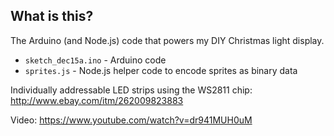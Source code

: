 ## What is this?

The Arduino (and Node.js) code that powers my DIY Christmas light display.

- `sketch_dec15a.ino` - Arduino code
- `sprites.js` - Node.js helper code to encode sprites as binary data

Individually addressable LED strips using the WS2811 chip:
http://www.ebay.com/itm/262009823883

Video: https://www.youtube.com/watch?v=dr941MUH0uM
